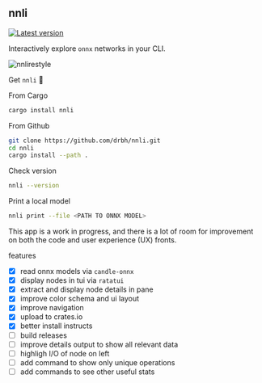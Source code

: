 ## nnli

[![Latest version](https://img.shields.io/crates/v/nnli.svg)](https://crates.io/crates/nnli)

Interactively explore `onnx` networks in your CLI.

![nnlirestyle](https://github.com/drbh/nnli/assets/9896130/876b476d-349a-450c-afce-52a145e4c04f)

Get `nnli` 🎉

From Cargo

```bash
cargo install nnli
```

From Github 

```bash
git clone https://github.com/drbh/nnli.git
cd nnli
cargo install --path .
```


Check version
```bash
nnli --version
```

Print a local model

```bash
nnli print --file <PATH TO ONNX MODEL>
```

This app is a work in progress, and there is a lot of room for improvement on both the code and user experience (UX) fronts. 

features
- [X] read onnx models via `candle-onnx`
- [X] display nodes in tui via `ratatui`
- [X] extract and display node details in pane
- [X] improve color schema and ui layout
- [X] improve navigation
- [X] upload to crates.io
- [X] better install instructs
- [ ] build releases
- [ ] improve details output to show all relevant data
- [ ] highligh I/O of node on left
- [ ] add command to show only unique operations
- [ ] add commands to see other useful stats
